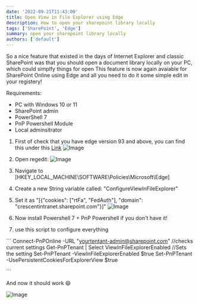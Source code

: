 ```yaml
---
date: '2022-09-21T11:43:00'
title: Open View in File Explorer using Edge
description: How to open your sharepoint library locally
tags: ['SharePoint', 'Edge']
summary: open your sharepoint library locally
authors: ['default']
---
```


So a nice feature that existed in the days of Internet Explorer and classic SharePoint was that you should open a document library locally on your PC, which could simplfy things for open
This feature is now again avaiable for SharePoint Online using Edge and all you need to do it some simple edit in your registery!

Requirements:

- PC with Windows 10 or 11
- SharePoint admin
- PowerShell 7
- PnP Powershell Module
- Local adminsitrator

1. First of check that you have edge version 93 and above, you can find this under this [Link](edge://settings/help)
   ![Image](/static/images/assets/ViewinFileExplorer/1.png)

2. Open regedit:
   ![Image](/static/images/assets/ViewinFileExplorer/2.png)

3. Navigate to [HKEY_LOCAL_MACHINE\SOFTWARE\Policies\Microsoft\Edge]

4. Create a new String variable called: "ConfigureViewInFileExplorer"

5. Set it as "[{"cookies": ["rtFa", "FedAuth"], "domain": "crescentintranet.sharepoint.com"}]"
   ![Image](/static/images/assets/ViewinFileExplorer/3.png)

6. Now install Powershell 7 + PnP Powershell if you don't have it!

7. use this script to configure everything

´´´
Connect-PnPOnline -URL "yourtentant-admin@sharepoint.com"
//checks current settings
Get-PnPTenant | Select ViewInFileExplorerEnabled
//Sets the setting
Set-PnPTenant -ViewInFileExplorerEnabled $true
Set-PnPTenant -UsePersistentCookiesForExplorerView $true

´´´

And now it should work :smile:

![Image](/static/images/assets/ViewinFileExplorer/4.png)
